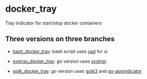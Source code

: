 # docker_tray
Tray indicator for start/stop docker containers

## Three versions on three branches
- [bash_docker_tray](https://github.com/anorjen/docker_tray/tree/bash_docker_tray):
    bash script uses [yad](https://sourceforge.net/projects/yad-dialog/) for ui

- [systray_docker_tray](https://github.com/anorjen/docker_tray/tree/systray_docker_tray):
    *go* version uses [systray](https://github.com/getlantern/systray)

- [gotk_docker_tray](https://github.com/anorjen/docker_tray/tree/gotk_docker_tray):
    *go* version uses [gotk3](https://github.com/gotk3/gotk3/gtk) and [go-appindicator](https://github.com/dawidd6/go-appindicator)
